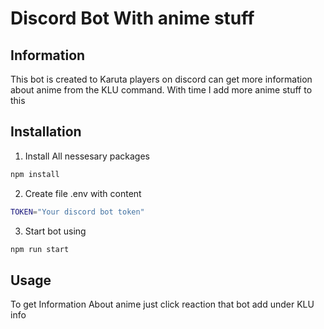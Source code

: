 # Discord Bot With anime stuff

## Information

This bot is created to Karuta players on discord can get more information about anime from the KLU command.
With time I add more anime stuff to this


## Installation

1. Install All nessesary packages

```bash
npm install

```

2. Create file .env with content

```bash
TOKEN="Your discord bot token"

```

3. Start bot using

```bash
npm run start

```

## Usage

To get Information About anime just click reaction that bot add under KLU info